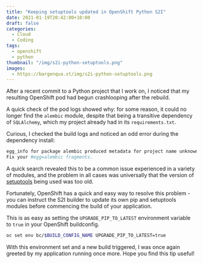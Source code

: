 ```yaml
---
title: "Keeping setuptools updated in OpenShift Python S2I"
date: 2021-01-19T20:42:00+10:00
draft: false
categories:
  - Cloud
  - Coding
tags:
  - openshift
  - python
thumbnail: "/img/s2i-python-setuptools.png"
images:
  - https://bargenqua.st/img/s2i-python-setuptools.png
---
```


After a recent commit to a Python project that I work on, I noticed that my resulting OpenShift pod had begun crashlooping after the rebuild.

A quick check of the pod logs showed why: for some reason, it could no longer find the `alembic` module, despite that being a transitive dependency of `SQLAlchemy`, which my project already had in its `requirements.txt`. 

Curious, I checked the build logs and noticed an odd error during the dependency install:

```bash
egg_info for package alembic produced metadata for project name unknown. 
Fix your #egg=alembic fragments.
```

A quick search revealed this to be a common issue experienced in a variety of modules, and the problem in all cases was universally that the version of [setuptools](https://pypi.org/project/setuptools/) being used was too old.

Fortunately, OpenShift has a quick and easy way to resolve this problem - you can instruct the S2I builder to update its own pip and setuptools modules before commencing the build of your application.

This is as easy as setting the `UPGRADE_PIP_TO_LATEST` environment variable to `true` in your OpenShift buildconfig.

```bash
oc set env bc/$BUILD_CONFIG_NAME UPGRADE_PIP_TO_LATEST=true
```

With this environment set and a new build triggered, I was once again greeted by my application running once more. Hope you find this tip useful!